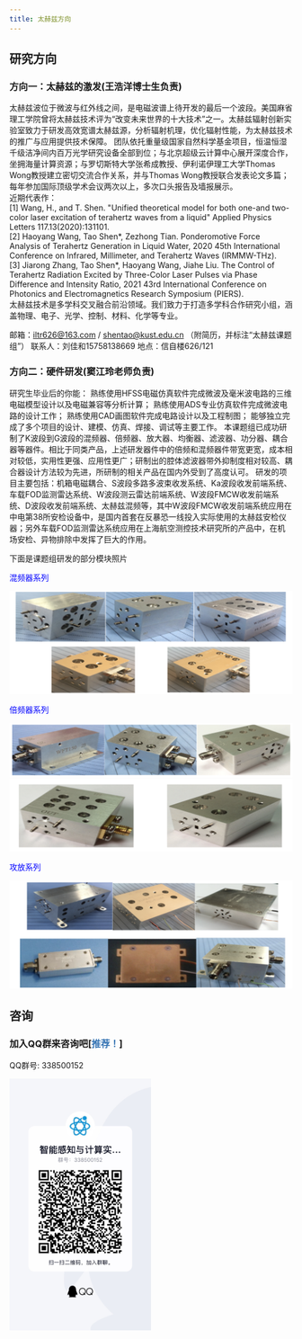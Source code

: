 ```yaml
---
title: 太赫兹方向
---
```


## 研究方向

### 方向一：太赫兹的激发(王浩洋博士生负责)
太赫兹波位于微波与红外线之间，是电磁波谱上待开发的最后一个波段。美国麻省理工学院曾将太赫兹技术评为“改变未来世界的十大技术”之一。太赫兹辐射创新实验室致力于研发高效宽谱太赫兹源，分析辐射机理，优化辐射性能，为太赫兹技术的推广与应用提供技术保障。
团队依托重量级国家自然科学基金项目，恒温恒湿千级洁净间内百万光学研究设备全部到位；与北京超级云计算中心展开深度合作，坐拥海量计算资源；与罗切斯特大学张希成教授、伊利诺伊理工大学Thomas Wong教授建立密切交流合作关系，并与Thomas Wong教授联合发表论文多篇；每年参加国际顶级学术会议两次以上，多次口头报告及墙报展示。  
近期代表作：  
[1] Wang, H., and T. Shen. "Unified theoretical model for both one-and two-color laser excitation of terahertz waves from a liquid" Applied Physics Letters 117.13(2020):131101.  
[2] Haoyang Wang, Tao Shen*, Zezhong Tian. Ponderomotive Force Analysis of Terahertz Generation in Liquid Water, 2020 45th International Conference on Infrared, Millimeter, and Terahertz Waves (IRMMW-THz).  
[3] Jiarong Zhang, Tao Shen*, Haoyang Wang, Jiahe Liu. The Control of Terahertz Radiation Excited by Three-Color Laser Pulses via Phase Difference and Intensity Ratio, 2021 43rd International Conference on Photonics and Electromagnetics Research Symposium (PIERS).  
太赫兹技术是多学科交叉融合前沿领域。我们致力于打造多学科合作研究小组，涵盖物理、电子、光学、控制、材料、化学等专业。

邮箱：iltr626@163.com / shentao@kust.edu.cn （附简历，并标注“太赫兹课题组”）
联系人：刘佳和15758138669
地点：信自楼626/121

### 方向二：硬件研发(窦江玲老师负责)
研究生毕业后的你能：
熟练使用HFSS电磁仿真软件完成微波及毫米波电路的三维电磁模型设计以及电磁兼容等分析计算；
熟练使用ADS专业仿真软件完成微波电路的设计工作；
熟练使用CAD画图软件完成电路设计以及工程制图；
能够独立完成了多个项目的设计、建模、仿真、焊接、调试等主要工作。
本课题组已成功研制了K波段到G波段的混频器、倍频器、放大器、均衡器、滤波器、功分器、耦合器等器件。相比于同类产品，上述研发器件中的倍频和混频器件带宽更宽，成本相对较低，实用性更强、应用性更广；研制出的腔体滤波器带外抑制度相对较高、耦合器设计方法较为先进，所研制的相关产品在国内外受到了高度认可。
研发的项目主要包括：机箱电磁耦合、S波段多路多波束收发系统、Ka波段收发前端系统、车载FOD监测雷达系统、W波段测云雷达前端系统、W波段FMCW收发前端系统、D波段收发前端系统、太赫兹混频等，其中W波段FMCW收发前端系统应用在中电第38所安检设备中，是国内首套在反暴恐一线投入实际使用的太赫兹安检仪器；另外车载FOD监测雷达系统应用在上海航空测控技术研究所的产品中，在机场安检、异物排除中发挥了巨大的作用。

下面是课题组研发的部分模块照片

<span style="color:blue;">混频器系列</span>

<img src= "../.vuepress/public/assets/混频器系列.png" />

<span style="color:blue;">倍频器系列</span>

<img src= "../.vuepress/public/assets/倍频器系列1.png"/>

<img src= "../.vuepress/public/assets/倍频器系列2.png"/>

<span style="color:blue;">攻放系列</span>

<img src= "../.vuepress/public/assets/攻放系列.png"/>

## 咨询
### 加入QQ群来咨询吧[<span style="color:#3473B3">推荐！</span>]
QQ群号: 338500152

<img src= "../.vuepress/public/assets/qq_code.png" style="height:50%;width:50%;"/>

